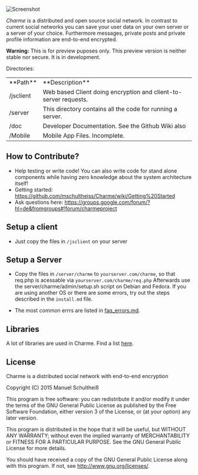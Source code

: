 ![Screenshot](https://raw.github.com/mschultheiss/charme/dev/demo/screen2.png "Screenshot")

*﻿Charme* is a distributed and open source social network. In contrast to current social networks you can save your user data on your own server or a server of your choice. Furthermore messages, private posts and private profile information are end-to-end encrypted.

**Warning:** This is for preview puposes only. This preview version is neither stable nor secure. It is in development.

Directories:

<table>
  <tr>
  <td>**Path**</td>
  <td>**Description**</td>
  </tr>
  <tr>
    <td>/jsclient</td>
    <td>Web based Client doing encryption and client-to-server requests.</td>
  </tr>
  <tr>
    <td>/server</td>
    <td>This directory contains all the code for running a server.</td>
  </tr>
  <tr>
    <td>/doc</td>
    <td>Developer Documentation. See the Github Wiki also</td>
  </tr>
  <tr>
    <td>/Mobile</td>
    <td>Mobile App Files. Incomplete.</td>
  </tr>
</table>



## How to Contribute?

* Help testing or write code! You can also write code for stand alone components while having zero knowledge about the system architecture itself!
* Getting started: https://github.com/mschultheiss/Charme/wiki/Getting%20Started
* Ask questions here: https://groups.google.com/forum/?hl=de&fromgroups#!forum/charmeproject


## Setup a client
  * Just copy the files in `/jsclient` on your server

## Setup a Server
 * Copy the files in `/server/charme` to `yourserver.com/charme`, so that req.php is acessable via `yourserver.com/charme/req.php`
 Afterwards use the server/charme/admin/setup.sh script on Debian and Fedora. If you are using another OS or there are some errors, try out the steps described in the `install.md` file.

 * The most common errrs are listed in <a href="/faq_errors.md">faq_errors.md</a>.

## Libraries
 A lot of libraries are used in Charme. Find a list <a href="/libraries.md">here</a>.


## License
Charme is a distributed social network with end-to-end encryption

Copyright (C) 2015 Manuel Schultheiß

This program is free software: you can redistribute it and/or modify
it under the terms of the GNU General Public License as published by
the Free Software Foundation, either version 3 of the License, or
(at your option) any later version.

This program is distributed in the hope that it will be useful,
but WITHOUT ANY WARRANTY; without even the implied warranty of
MERCHANTABILITY or FITNESS FOR A PARTICULAR PURPOSE.  See the
GNU General Public License for more details.

You should have received a copy of the GNU General Public License
along with this program.  If not, see <http://www.gnu.org/licenses/>.
